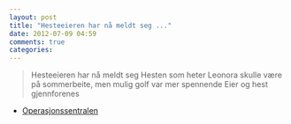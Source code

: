 ```yaml
---
layout: post
title: "Hesteeieren har nå meldt seg ..."
date: 2012-07-09 04:59
comments: true
categories: 
---
```


> Hesteeieren har nå meldt seg Hesten som heter Leonora skulle være på sommerbeite, men mulig golf var mer spennende Eier og hest gjennforenes 
- [Operasjonssentralen](http://twitter.com/oslopolitiops/status/222298847379066880)
